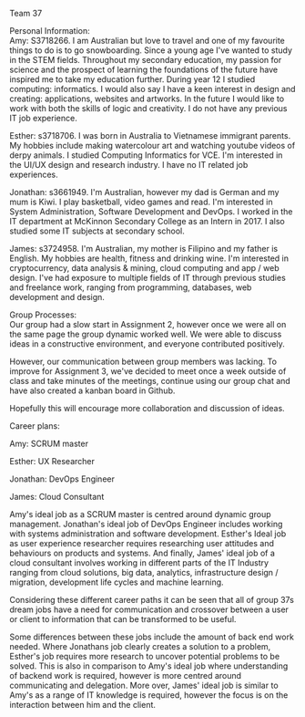 Team 37

Personal Information: <br/>
Amy: S3718266. I am Australian but love to travel and one of my favourite things to do is to go snowboarding. Since a young age I've wanted to study in the STEM fields. Throughout my secondary education, my passion for science and the prospect of learning the foundations of the future have inspired me to take my education further. During year 12 I studied computing: informatics. I would also say I have a keen interest in design and creating: applications, websites and artworks. In the future I would like to work with both the skills of logic and creativity. I do not have any previous IT job experience. <br/>

Esther: s3718706. I was born in Australia to Vietnamese immigrant parents. My hobbies include making watercolour art and watching youtube videos of derpy animals. I studied Computing Informatics for VCE. I'm interested in the UI/UX design and research industry. I have no IT related job experiences.<br/>

Jonathan: s3661949. I'm Australian, however my dad is German and my mum is Kiwi. I play basketball, video games
and read. I'm interested in System Administration, Software Development and DevOps. I worked in the IT department at
McKinnon Secondary College as an Intern in 2017. I also studied some IT subjects at secondary school. <br/>

James: s3724958. I'm Australian, my mother is Filipino and my father is English. My hobbies are health, fitness and drinking wine. I'm interested in cryptocurrency, data analysis & mining, cloud computing and app / web design. I've had exposure to multiple fields of IT through previous studies and freelance work, ranging from programming, databases, web development and design.
<br/>

Group Processes: <br/>
Our group had a slow start in Assignment 2, however once we were all on the same page the group dynamic worked well. We were able to discuss ideas in a constructive environment, and everyone contributed positively.

However, our communication between group members was lacking. To improve for Assignment 3, we've decided to meet once a week outside of class and take minutes of the meetings, continue using our group chat and have also created a kanban board in Github.

Hopefully this will encourage more collaboration and discussion of ideas.

Career plans: <br/>

Amy: SCRUM master

Esther: UX Researcher

Jonathan: DevOps Engineer

James: Cloud Consultant

Amy's ideal job as a SCRUM master is centred around dynamic group management. Jonathan's ideal job of DevOps Engineer includes working with systems administration and software development. Esther's Ideal job as user experience researcher requires researching user attitudes and behaviours on products and systems.
And finally, James' ideal job of a cloud consultant involves working in different parts of the IT Industry ranging from cloud solutions, big data, analytics, infrastructure design / migration, development life cycles and machine learning.

Considering these different career paths it can be seen that all of group 37s dream jobs have a need for communication and crossover between a user or client to information that can be transformed to be useful.

Some differences between these jobs include the amount of back end work needed. Where Jonathans job clearly creates a solution to a problem, Esther's job requires more research to uncover potential problems to be solved. This is also in comparison to Amy's ideal job where understanding of backend work is required, however is more centred around communicating and delegation. More over, James' ideal job is similar to Amy's as a range of IT knowledge is required, however the focus is on the interaction between him and the client.
